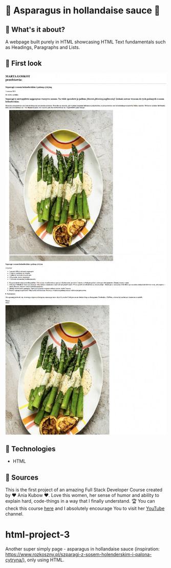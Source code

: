 # 🥦 Asparagus in hollandaise sauce 🥦

## 🧀 What's it about?

A webpage built purely in HTML showcasing HTML Text fundamentals such as Headings, Paragraphs and Lists.

## 🧀 First look 

![Simple recipe 1](./img/screen_1.png)
![Simple recipe 2](./img/screen_2.png)

## 🧀 Technologies

+ HTML

## 🧀 Sources
This is the first project of an amazing Full Stack Developer Course created by ♥ Ania Kubow ♥. Love this women, her sense of humor and ability to explain hard, code-things in a way that I finally understand. 🏆
You can check this course [here](https://www.codewithania.com/about) and I absolutely encourage You to visit her [YouTube](https://www.youtube.com/@AniaKubow) channel.
# html-project-3
Another super simply page - asparagus in hollandaise sauce (inspiration: https://www.rozkoszny.pl/szparagi-z-sosem-holenderskim-i-palona-cytryna/), only using HTML.
